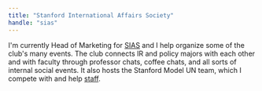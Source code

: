 ```yaml
---
title: "Stanford International Affairs Society"
handle: "sias"
---
```


I'm currently Head of Marketing for <a href="https://www.stanfordias.org/">SIAS</a> and I help organize some of the club's many events. The club connects IR and policy majors with each other and with faculty through professor chats, coffee chats, and all sorts of internal social events. It also hosts the Stanford Model UN team, which I compete with and help <a href="/projects/smunc">staff</a>.